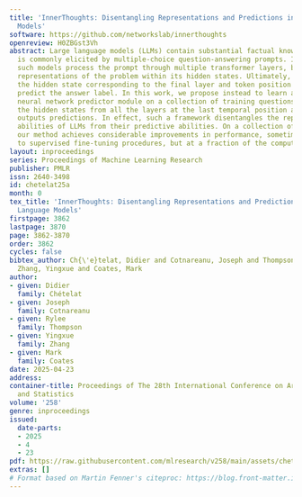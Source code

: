 ```yaml
---
title: 'InnerThoughts: Disentangling Representations and Predictions in Large Language
  Models'
software: https://github.com/networkslab/innerthoughts
openreview: H0ZBGst3Vh
abstract: Large language models (LLMs) contain substantial factual knowledge which
  is commonly elicited by multiple-choice question-answering prompts. Internally,
  such models process the prompt through multiple transformer layers, building varying
  representations of the problem within its hidden states. Ultimately, however, only
  the hidden state corresponding to the final layer and token position is used to
  predict the answer label. In this work, we propose instead to learn a small separate
  neural network predictor module on a collection of training questions, that take
  the hidden states from all the layers at the last temporal position as input and
  outputs predictions. In effect, such a framework disentangles the representational
  abilities of LLMs from their predictive abilities. On a collection of hard benchmarks,
  our method achieves considerable improvements in performance, sometimes comparable
  to supervised fine-tuning procedures, but at a fraction of the computational cost.
layout: inproceedings
series: Proceedings of Machine Learning Research
publisher: PMLR
issn: 2640-3498
id: chetelat25a
month: 0
tex_title: 'InnerThoughts: Disentangling Representations and Predictions in Large
  Language Models'
firstpage: 3862
lastpage: 3870
page: 3862-3870
order: 3862
cycles: false
bibtex_author: Ch{\'e}telat, Didier and Cotnareanu, Joseph and Thompson, Rylee and
  Zhang, Yingxue and Coates, Mark
author:
- given: Didier
  family: Chételat
- given: Joseph
  family: Cotnareanu
- given: Rylee
  family: Thompson
- given: Yingxue
  family: Zhang
- given: Mark
  family: Coates
date: 2025-04-23
address:
container-title: Proceedings of The 28th International Conference on Artificial Intelligence
  and Statistics
volume: '258'
genre: inproceedings
issued:
  date-parts:
  - 2025
  - 4
  - 23
pdf: https://raw.githubusercontent.com/mlresearch/v258/main/assets/chetelat25a/chetelat25a.pdf
extras: []
# Format based on Martin Fenner's citeproc: https://blog.front-matter.io/posts/citeproc-yaml-for-bibliographies/
---
```

